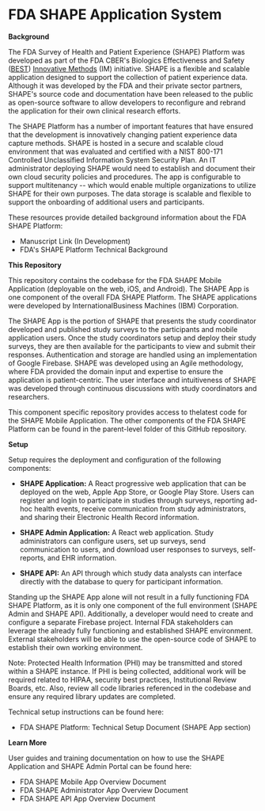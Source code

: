 # FDA SHAPE Application System

**Background**

The FDA Survey of Health and Patient Experience (SHAPE) Platform was developed as part of the FDA CBER's Biologics Effectiveness and Safety ([BEST](https://www.bestinitiative.org/)) [Innovative Methods](https://www.bestinitiative.org/best/data-and-surveillance-activities/artificial-intelligence-and-natural-language-processing) (IM) initiative. SHAPE is a flexible and scalable application designed to support the collection of patient experience data. Although it was developed by the FDA and their private sector partners, SHAPE's source code and documentation have been released to the public as open-source software to allow developers to reconfigure and rebrand the application for their own clinical research efforts.

The SHAPE Platform has a number of important features that have ensured that the development is innovatively changing patient experience data capture methods. SHAPE is hosted in a secure and scalable cloud environment that was evaluated and certified with a NIST 800-171 Controlled Unclassified Information System Security Plan. An IT administrator deploying SHAPE would need to establish and document their own cloud security policies and procedures. The app is configurable to support multitenancy -- which would enable multiple organizations to utilize SHAPE for their own purposes. The data storage is scalable and flexible to support the onboarding of additional users and participants.

These resources provide detailed background information about the FDA SHAPE Platform:

-   Manuscript Link (In Development)
-   FDA's SHAPE Platform Technical Background

**This Repository**

This repository contains the codebase for the FDA SHAPE Mobile Application (deployable on the web, iOS, and Android). The SHAPE App is one component of the overall FDA SHAPE Platform. The SHAPE applications were developed by InternationalBusiness Machines (IBM) Corporation.

The SHAPE App is the portion of SHAPE that presents the study coordinator developed and published study surveys to the participants and mobile application users. Once the study coordinators setup and deploy their study surveys, they are then available for the participants to view and submit their responses. Authentication and storage are handled using an implementation of Google Firebase. SHAPE was developed using an Agile methodology, where FDA provided the domain input and expertise to ensure the application is patient-centric. The user interface and intuitiveness of SHAPE was developed through continuous discussions with study coordinators and researchers.

This component specific repository provides access to thelatest code for the SHAPE Mobile Application. The other components of the FDA SHAPE Platform can be found in the parent-level folder of this GitHub repository.

**Setup**

Setup requires the deployment and configuration of the following components:

-   **SHAPE Application:** A React progressive web application that can be deployed on the web, Apple App Store, or Google Play Store. Users can register and login to participate in studies through surveys, reporting ad-hoc health events, receive communication from study administrators, and sharing their Electronic Health Record information.

-   **SHAPE Admin Application:** A React web application. Study administrators can configure users, set up surveys, send communication to users, and download user responses to surveys, self-reports, and EHR information.

-   **SHAPE API:** An API through which study data analysts can interface directly with the database to query for participant information.

Standing up the SHAPE App alone will not result in a fully functioning FDA SHAPE Platform, as it is only one component of the full environment (SHAPE Admin and SHAPE API). Additionally, a developer would need to create and configure a separate Firebase project. Internal FDA stakeholders can leverage the already fully functioning and established SHAPE environment. External stakeholders will be able to use the open-source code of SHAPE to establish their own working environment.

Note: Protected Health Information (PHI) may be transmitted and stored within a SHAPE instance. If PHI is being collected, additional work will be required related to HIPAA, security best practices, Institutional Review Boards, etc. Also, review all code libraries referenced in the codebase and ensure any required library updates are completed.

Technical setup instructions can be found here:

-   FDA SHAPE Platform: Technical Setup Document (SHAPE App section)

**Learn More**

User guides and training documentation on how to use the SHAPE Application and SHAPE Admin Portal can be found here:

-   FDA SHAPE Mobile App Overview Document
-   FDA SHAPE Administrator App Overview Document
-   FDA SHAPE API App Overview Document
